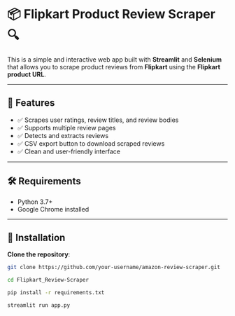# 📦 Flipkart Product Review Scraper 🔍

This is a simple and interactive web app built with **Streamlit** and **Selenium** that allows you to scrape product reviews from **Flipkart** using the **Flipkart product URL**.

---

## 🚀 Features

- ✅ Scrapes user ratings, review titles, and review bodies
- ✅ Supports multiple review pages
- ✅ Detects and extracts reviews 
- ✅ CSV export button to download scraped reviews
- ✅ Clean and user-friendly interface

---

## 🛠 Requirements

- Python 3.7+
- Google Chrome installed

---

## 🧪 Installation

**Clone the repository**:
   ```bash
   git clone https://github.com/your-username/amazon-review-scraper.git
   
   cd Flipkart_Review-Scraper

   pip install -r requirements.txt

   streamlit run app.py

